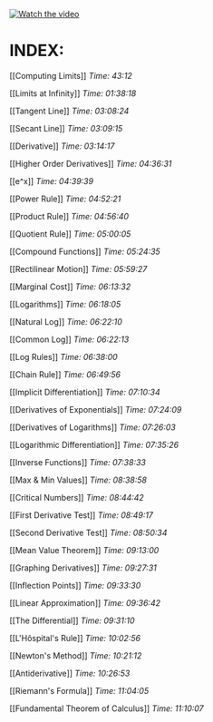 
[![Watch the video](https://img.youtube.com/vi/HfACrKJ_Y2w/0.jpg)](https://www.youtube.com/watch?v=HfACrKJ_Y2w)
# INDEX:
[[Computing Limits]]
*Time: 43:12*

[[Limits at Infinity]]
*Time: 01:38:18*

[[Tangent Line]]
*Time: 03:08:24*

[[Secant Line]]
*Time: 03:09:15*

[[Derivative]]
*Time: 03:14:17*

[[Higher Order Derivatives]]
*Time: 04:36:31*

[[e^x]]
*Time: 04:39:39*

[[Power Rule]]
*Time: 04:52:21*

[[Product Rule]]
*Time: 04:56:40*

[[Quotient Rule]]
*Time: 05:00:05*

[[Compound Functions]]
*Time: 05:24:35*

[[Rectilinear Motion]]
*Time: 05:59:27*

[[Marginal Cost]]
*Time: 06:13:32*

[[Logarithms]]
*Time: 06:18:05*

[[Natural Log]]
*Time: 06:22:10*

[[Common Log]]
*Time: 06:22:13*

[[Log Rules]]
*Time: 06:38:00*

[[Chain Rule]]
*Time: 06:49:56*

[[Implicit Differentiation]]
*Time: 07:10:34*

[[Derivatives of Exponentials]]
*Time: 07:24:09*

[[Derivatives of Logarithms]]
*Time: 07:26:03*

[[Logarithmic Differentiation]]
*Time: 07:35:26*

[[Inverse Functions]]
*Time: 07:38:33*

[[Max & Min Values]]
*Time: 08:38:58*

[[Critical Numbers]]
*Time: 08:44:42*

[[First Derivative Test]]
*Time: 08:49:17*

[[Second Derivative Test]]
*Time: 08:50:34*

[[Mean Value Theorem]]
*Time: 09:13:00*

[[Graphing Derivatives]]
*Time: 09:27:31*

[[Inflection Points]]
*Time: 09:33:30*

[[Linear Approximation]]
*Time: 09:36:42*

[[The Differential]]
*Time: 09:31:10*

[[L'Hôspital's Rule]]
*Time: 10:02:56*

[[Newton's Method]]
*Time: 10:21:12*

[[Antiderivative]]
*Time: 10:26:53*

[[Riemann's Formula]]
*Time: 11:04:05*

[[Fundamental Theorem of Calculus]]
*Time: 11:10:07*





